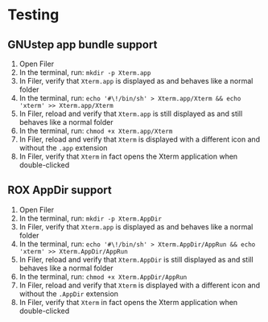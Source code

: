 # Testing

## GNUstep app bundle support

1. Open Filer
1. In the terminal, run: `mkdir -p Xterm.app`
1. In Filer, verify that `Xterm.app` is displayed as and behaves like a normal folder
1. In the terminal, run: `echo '#\!/bin/sh' > Xterm.app/Xterm && echo 'xterm' >> Xterm.app/Xterm`
1. In Filer, reload and verify that `Xterm.app` is still displayed as and still behaves like a normal folder
1. In the terminal, run: `chmod +x Xterm.app/Xterm`
1. In Filer, reload and verify that `Xterm` is displayed with a different icon and without the `.app` extension
1. In Filer, verify that `Xterm` in fact opens the Xterm application when double-clicked

## ROX AppDir support

1. Open Filer
1. In the terminal, run: `mkdir -p Xterm.AppDir`
1. In Filer, verify that `Xterm.app` is displayed as and behaves like a normal folder
1. In the terminal, run: `echo '#\!/bin/sh' > Xterm.AppDir/AppRun && echo 'xterm' >> Xterm.AppDir/AppRun`
1. In Filer, reload and verify that `Xterm.AppDir` is still displayed as and still behaves like a normal folder
1. In the terminal, run: `chmod +x Xterm.AppDir/AppRun`
1. In Filer, reload and verify that `Xterm` is displayed with a different icon and without the `.AppDir` extension
1. In Filer, verify that `Xterm` in fact opens the Xterm application when double-clicked
